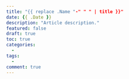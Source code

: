 ```yaml
---
title: "{{ replace .Name "-" " " | title }}"
date: {{ .Date }}
description: "Article description."
featured: false
draft: true
toc: true
categories:
  - 
tags:
  - 
comment: true
---
```


<!--more-->
